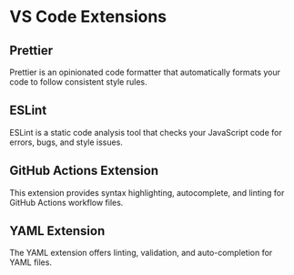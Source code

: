 # VS Code Extensions

## Prettier
Prettier is an opinionated code formatter that automatically formats your code to follow consistent style rules.

## ESLint
ESLint is a static code analysis tool that checks your JavaScript code for errors, bugs, and style issues.

## GitHub Actions Extension
This extension provides syntax highlighting, autocomplete, and linting for GitHub Actions workflow files.

## YAML Extension
The YAML extension offers linting, validation, and auto-completion for YAML files.
